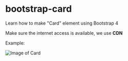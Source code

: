 # bootstrap-card
Learn how to make "Card" element using Bootstrap 4

Make sure the internet access is available, we use **CDN**

Example:

![Image of Card](https://github.com/loopcommunity/bootstrap-card/card.png)
